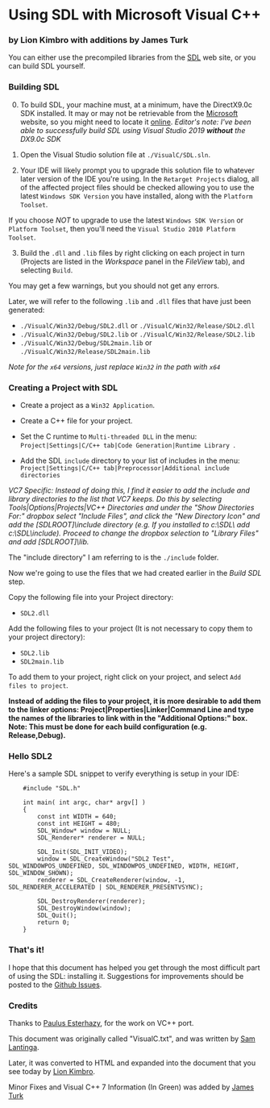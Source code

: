 Using SDL with Microsoft Visual C++
===================================

### by Lion Kimbro with additions by James Turk

You can either use the precompiled libraries from the [SDL](https://www.libsdl.org/download.php) web
site, or you can build SDL yourself.

### Building SDL

0. To build SDL, your machine must, at a minimum, have the DirectX9.0c SDK installed. It may or may
   not be retrievable from the [Microsoft](https://www.microsoft.com) website, so you might need to
   locate it [online](https://duckduckgo.com/?q=directx9.0c+sdk+download&t=h_&ia=web).
   _Editor's note: I've been able to successfully build SDL using Visual Studio 2019 **without** the
   DX9.0c SDK_

1. Open the Visual Studio solution file at `./VisualC/SDL.sln`.

2. Your IDE will likely prompt you to upgrade this solution file to whatever later version of the
   IDE you're using. In the `Retarget Projects` dialog, all of the affected project files should be
   checked allowing you to use the latest `Windows SDK Version` you have installed, along with
   the `Platform Toolset`.

If you choose *NOT* to upgrade to use the latest `Windows SDK Version` or `Platform Toolset`, then
you'll need the `Visual Studio 2010 Platform Toolset`.

3. Build the `.dll` and `.lib` files by right clicking on each project in turn (Projects are listed
   in the _Workspace_
   panel in the _FileView_ tab), and selecting `Build`.

You may get a few warnings, but you should not get any errors.

Later, we will refer to the following `.lib` and `.dll` files that have just been generated:

- `./VisualC/Win32/Debug/SDL2.dll` or `./VisualC/Win32/Release/SDL2.dll`
- `./VisualC/Win32/Debug/SDL2.lib` or `./VisualC/Win32/Release/SDL2.lib`
- `./VisualC/Win32/Debug/SDL2main.lib` or `./VisualC/Win32/Release/SDL2main.lib`

_Note for the `x64` versions, just replace `Win32` in the path with `x64`_

### Creating a Project with SDL

- Create a project as a `Win32 Application`.

- Create a C++ file for your project.

- Set the C runtime to `Multi-threaded DLL` in the menu:
  `Project|Settings|C/C++ tab|Code Generation|Runtime Library `.

- Add the SDL `include` directory to your list of includes in the menu:
  `Project|Settings|C/C++ tab|Preprocessor|Additional include directories `

*VC7 Specific: Instead of doing this, I find it easier to add the include and library directories to
the list that VC7 keeps. Do this by selecting Tools|Options|Projects|VC++ Directories and under
the "Show Directories For:" dropbox select "Include Files", and click the "New Directory Icon" and
add the [SDLROOT]\\include directory (e.g. If you installed to c:\\SDL\\ add c:\\SDL\\include).
Proceed to change the dropbox selection to "Library Files" and add [SDLROOT]\\lib.*

The "include directory" I am referring to is the `./include` folder.

Now we're going to use the files that we had created earlier in the *Build SDL* step.

Copy the following file into your Project directory:

- `SDL2.dll`

Add the following files to your project (It is not necessary to copy them to your project
directory):

- `SDL2.lib`
- `SDL2main.lib`

To add them to your project, right click on your project, and select
`Add files to project`.

**Instead of adding the files to your project, it is more desirable to add them to the linker
options: Project|Properties|Linker|Command Line and type the names of the libraries to link with in
the "Additional Options:" box. Note: This must be done for each build configuration
(e.g. Release,Debug).**

### Hello SDL2

Here's a sample SDL snippet to verify everything is setup in your IDE:

```
    #include "SDL.h"

    int main( int argc, char* argv[] )
    {
        const int WIDTH = 640;
        const int HEIGHT = 480;
        SDL_Window* window = NULL;
        SDL_Renderer* renderer = NULL;

        SDL_Init(SDL_INIT_VIDEO);
        window = SDL_CreateWindow("SDL2 Test", SDL_WINDOWPOS_UNDEFINED, SDL_WINDOWPOS_UNDEFINED, WIDTH, HEIGHT, SDL_WINDOW_SHOWN);
        renderer = SDL_CreateRenderer(window, -1, SDL_RENDERER_ACCELERATED | SDL_RENDERER_PRESENTVSYNC);
 
        SDL_DestroyRenderer(renderer);
        SDL_DestroyWindow(window);
        SDL_Quit();
        return 0;
    }
 ```               

### That's it!

I hope that this document has helped you get through the most difficult part of using the SDL:
installing it. Suggestions for improvements should be posted to
the [Github Issues](https://github.com/libsdl-org/SDL/issues).

### Credits

Thanks to [Paulus Esterhazy](mailto:pesterhazy@gmx.net), for the work on VC++ port.

This document was originally called "VisualC.txt", and was written
by [Sam Lantinga](mailto:slouken@libsdl.org).

Later, it was converted to HTML and expanded into the document that you see today
by [Lion Kimbro](mailto:snowlion@sprynet.com).

Minor Fixes and Visual C++ 7 Information (In Green) was added
by [James Turk](mailto:james@conceptofzero.net)

